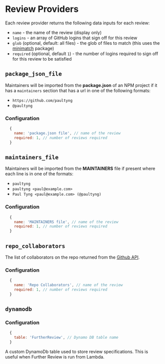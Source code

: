 # Review Providers

Each review provider returns the following data inputs for each review:

* `name` - the name of the review (display only)
* `logins` - an array of GitHub logins that sign off for this review
* `glob` (optional, default: all files) - the glob of files to match (this uses the [minimatch](https://www.npmjs.com/package/minimatch) package)
* `required` (optional, default `1`) - the number of logins required to sign off for this review to be satisfied

## `package_json_file`

Maintainers will be imported from the **package.json** of an NPM project if it has a `maintainers` section that has a url in one of the following formats:

* `https://github.com/paultyng`
* `@paultyng`

### Configuration

```js
  {
    name: 'package.json file', // name of the review
    required: 1, // number of reviews required
  }
```

## `maintainers_file`

Maintainers will be imported from the **MAINTAINERS** file if present where each line is in one of the formats:

* `paultyng`
* `paultyng <paul@example.com>`
* `Paul Tyng <paul@example.com> (@paultyng)`

### Configuration

```js
  {
    name: 'MAINTAINERS file', // name of the review
    required: 1, // number of reviews required
  }
```

## `repo_collaborators`

The list of collaborators on the repo returned from the [Github API](https://developer.github.com/v3/repos/collaborators/#list-collaborators).

### Configuration

```js
  {
    name: 'Repo Collaborators', // name of the review
    required: 1, // number of reviews required
  }
```

## `dynamodb`

### Configuration

```js
  {
    table: 'FurtherReview', // Dynamo DB table name
  }
```

A custom DynamoDb table used to store review specifications.  This is useful when Further Review is run from Lambda.
